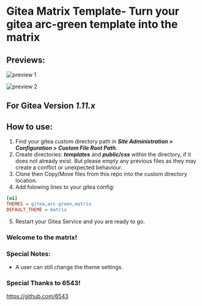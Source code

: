 # Gitea Matrix Template- Turn your gitea arc-green template into the matrix
## Previews:

![preview 1](matrix-preview.png "Preview")

![preview 2](matrix-preview-2.png "Preview")

## For Gitea Version ***1.11.x***

## How to use:
1. Find your gitea custom directory path in ***Site Administration > Configuration > Custom File Root Path***.
2. Create directories: ***templates*** and ***public/css*** within the directory, if it does not already exist. But please empty any previous files as they may create a conflict or unexpected behaviour.
3. Clone then Copy/Move files from this repo into the custom directory location.
4. Add folowing lines to your gitea config:
```ini
[ui]
THEMES = gitea,arc-green,matrix
DEFAULT_THEME = matrix
```
5. Restart your Gitea Service and you are ready to go.
### Welcome to the matrix!

### Special Notes:
 - A user can still change the theme settings. 

### Special Thanks to 6543!
https://github.com/6543


 
